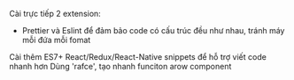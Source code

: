 Cài trực tiếp 2 extension:

- Prettier và Eslint để đảm bảo code có cấu trúc đều như nhau, tránh máy mỗi đứa mỗi fomat

Cài thêm ES7+ React/Redux/React-Native snippets để hỗ trợ viết code nhanh hơn
Dùng 'rafce', tạo nhanh funciton arow component
